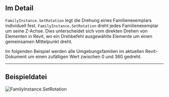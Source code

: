 ## Im Detail
`FamilyInstance.SetRotation` legt die Drehung eines Familienexemplars individuell fest. `FamilyInstance.SetRotation` dreht jedes Familienexemplar um seine Z-Achse. Dies unterscheidet sich vom direkten Drehen von Elementen in Revit, wo ein Drehbefehl ausgewählte Elemente um einen gemeinsamen Mittelpunkt dreht.

Im folgenden Beispiel werden alle Umgebungsfamilien im aktuellen Revit-Dokument um einen zufälligen Wert zwischen 0 und 360 gedreht.
___
## Beispieldatei

![FamilyInstance.SetRotation](./Revit.Elements.FamilyInstance.SetRotation_img.jpg)
